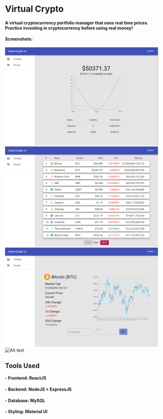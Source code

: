 # Virtual Crypto

#### A virtual cryptocurrency portfolio manager that uses real time prices. Practice investing in cryptocurrency before using real money!

#### Screenshots:

![Alt text](screenshots/1.png)
![Alt text](screenshots/2.png)
![Alt text](screenshots/3.png)
![Alt text](screenshots/4.png)

## Tools Used
#### - Frontend: ReactJS
#### - Backend: NodeJS + ExpressJS
#### - Database: MySQL
#### - Styling: Material UI
